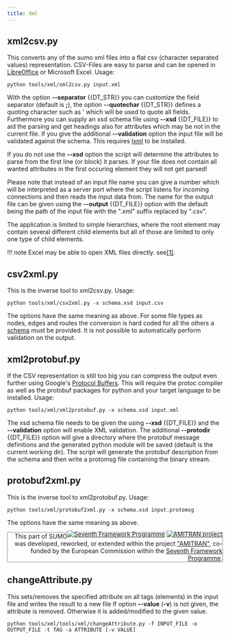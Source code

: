 ```yaml
---
title: Xml
---
```


## xml2csv.py

This converts any of the sumo xml files into a flat csv (character
separated values) representation. CSV-Files are easy to parse and can be
opened in [LibreOffice](http://www.libreoffice.org/) or Microsoft Excel.
Usage:

```
python tools/xml/xml2csv.py input.xml
```

With the option **--separator** {{DT_STR}} you can customize the field separator (default is
**;**), the option **--quotechar** {{DT_STR}} defines a quoting character such as ' which will be
used to quote all fields. Furthermore you can supply an xsd schema file
using **--xsd** {{DT_FILE}} to aid the parsing and get headings also for attributes which may
be not in the current file. If you give the additional **--validation** option the input
file will be validated against the schema. This requires
[lxml](http://lxml.de/) to be installed.

If you do not use the **--xsd** option
the script will determine the attributes to parse from the first line (or block) it parses.
If your file does not contain all wanted attributes in the first occuring element they will not get
parsed!

Please note that instead of an input file name you can give a number
which will be interpreted as a server port where the script listens for
incoming connections and then reads the input data from. The name for
the output file can be given using the **--output** {{DT_FILE}} option with the default being
the path of the input file with the ".xml" suffix replaced by ".csv".

The application is limited to simple hierarchies, where the root element
may contain several different child elements but all of those are
limited to only one type of child elements.

!!! note
    Excel may be able to open XML files directly. see[\[1\]](https://www.google.de/search?q=Import+an+XML+data+file+as+an+XML+table).

## csv2xml.py

This is the inverse tool to xml2csv.py. Usage:

```
python tools/xml/csv2xml.py -x schema.xsd input.csv
```

The options have the same meaning as above. For some file types as
nodes, edges and routes the conversion is hard coded for all the others
a [schema](../XMLValidation.md#adding_a_schema_declaration) must be
provided. It is not possible to automatically perform validation on the
output.

## xml2protobuf.py

If the CSV representation is still too big you can compress the output
even further using Google's [Protocol
Buffers](https://developers.google.com/protocol-buffers/). This will
require the protoc compiler as well as the protobuf packages for python
and your target language to be installed. Usage:

```
python tools/xml/xml2protobuf.py -x schema.xsd input.xml
```

The xsd schema file needs to be given the using **--xsd** {{DT_FILE}} and the **--validation** option will
enable XML validation. The additional **--protodir** {{DT_FILE}} option will give a directory
where the protobuf message definitions and the generated python module
will be saved (default is the current working dir). The script will
generate the protobuf description from the schema and then write a
protomsg file containing the binary stream.

## protobuf2xml.py

This is the inverse tool to xml2protobuf.py. Usage:

```
python tools/xml/protobuf2xml.py -x schema.xsd input.protomsg
```

The options have the same meaning as above.

<div style="border:1px solid #909090; min-height: 35px;" align="right">
<span style="float: right; margin-top: -5px;"><a href="https://wayback.archive-it.org/12090/20191127213419/https:/ec.europa.eu/research/fp7/index_en.cfm"><img src="../../images/FP7-small.gif" alt="Seventh Framework Programme"></a>
<a href="http://amitran.eu/"><img src="../../images/AMITRAN-small.png" alt="AMITRAN project"></a></span>
<span style="">This part of SUMO was developed, reworked, or extended within the project 
<a href="http://amitran.eu/">"AMITRAN"</a>, co-funded by the European Commission within the <a href="https://wayback.archive-it.org/12090/20191127213419/https:/ec.europa.eu/research/fp7/index_en.cfm">Seventh Framework Programme</a>.</span></div>


## changeAttribute.py

This sets/removes the specified attribute on all tags (elements) in the input file and writes the result to a new file
If option **--value** (**-v**) is not given, the attribute is removed. Otherwise it is added/modified to the given value.

```
python tools/xml/tools/xml/changeAttribute.py -f INPUT_FILE -o OUTPUT_FILE -t TAG -a ATTRIBUTE [-v VALUE]
```

